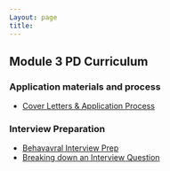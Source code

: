 ```yaml
---
Layout: page
title:
---
```


## Module 3 PD Curriculum

### Application materials and process
* [Cover Letters & Application Process](https://careerdev.turing.edu/module_three/week_3_coverletter)

### Interview Preparation
* [Behavavral Interview Prep](https://careerdev.turing.edu/module_three/mod3_week5)
* [Breaking down an Interview Question](https://frontend.turing.edu/lessons/module-3/interpreting-interviews.html)
